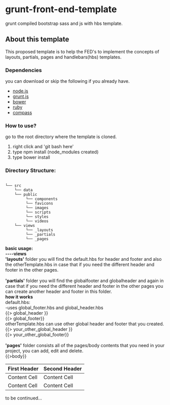 # grunt-front-end-template
grunt compiled bootstrap sass and js with hbs template.

<h2>About this template</h2>
<p>This proposed template is to help the FED's to implement the concepts of layouts, partials, pages and handlebars(hbs) templates.</p>

### Dependencies <br>
you can download or skip the following if you already have.
- [node.js](http://nodejs.org/) <br>
- [grunt.js](http://gruntjs.com/) <br>
- [bower](https://bower.io/) <br>
- [ruby](http://rubyinstaller.org/) <br>
- [compass](http://compass-style.org/install/) <br>

### How to use?<br>
go to the root directory where the template is cloned.
<ol>
<li>right click and 'git bash here'</li>
<li>type npm install (node_modules created)</li>
<li>type bower install</li>
</ol>

### Directory Structure:<br>
<pre><code>
└── src
    └── data
    └── public
         └── components
         └── favicons
         └── images
         └── scripts 
         └── styles 
         └── videos 
    └── views
         └── _layouts
         └── _partials
         └── _pages
</code></pre>
<strong>basic usage:</strong><br>
<strong>----views</strong><br>
<strong>'layouts'</strong> folder you will find the default.hbs for header and footer and also the otherTemplate.hbs in case that if you need the different header and footer in the other pages.<br><br>
<strong>'partials'</strong> folder you will find the globalfooter and globalheader and again in case that if you need the different header and footer in the other pages you can create another header and footer in this folder.<br>
     <strong>how it works</strong><br>
     default.hbs:<br>
     -uses global_footer.hbs and global_header.hbs<br>
     {{> global_header }}<br>
     {{> global_footer}}<br>
     otherTemplate.hbs can use other global header and footer that you created.<br>
     {{> your_other_global_header }}<br>
     {{> your_other_global_footer}}<br><br>
<strong>'pages'</strong> folder consists all of the pages/body contents that you need in your project, you can add, edit and delete.<br>
{{>body}}







| First Header  | Second Header |
| ------------- | ------------- |
| Content Cell  | Content Cell  |
| Content Cell  | Content Cell  |

to be continued...
